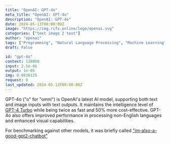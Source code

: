 ```yaml
---
title: "OpenAI: GPT-4o"
meta_title: "OpenAI: GPT-4o"
description: "OpenAI: GPT-4o"
date: 2024-05-13T00:00:00Z
image: "https://img.rifx.online/logo/openai.svg"
categories: ["text image 2 text"]
author: "openai"
tags: ["Programming", "Natural Language Processing", "Machine Learning", "Generative AI", "Computer Vision"]
draft: False

id: "gpt-4o"
context: 128000
input: 2.5e-06
output: 1e-05
img: 0.0036125
request: 0
last_updated: 2024-05-13T00:00:00Z
---
```


GPT-4o ("o" for "omni") is OpenAI's latest AI model, supporting both text and image inputs with text outputs. It maintains the intelligence level of [GPT-4 Turbo](/openai/gpt-4-turbo) while being twice as fast and 50% more cost-effective. GPT-4o also offers improved performance in processing non-English languages and enhanced visual capabilities.

For benchmarking against other models, it was briefly called ["im-also-a-good-gpt2-chatbot"](https://twitter.com/LiamFedus/status/1790064963966370209)

